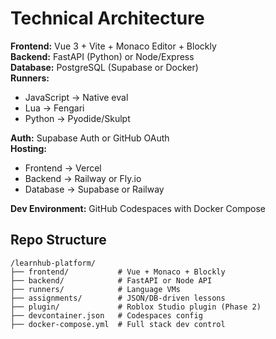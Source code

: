 # Technical Architecture

**Frontend:** Vue 3 + Vite + Monaco Editor + Blockly  
**Backend:** FastAPI (Python) or Node/Express  
**Database:** PostgreSQL (Supabase or Docker)  
**Runners:**  
- JavaScript → Native eval  
- Lua → Fengari  
- Python → Pyodide/Skulpt  

**Auth:** Supabase Auth or GitHub OAuth  
**Hosting:**  
- Frontend → Vercel  
- Backend → Railway or Fly.io  
- Database → Supabase or Railway  

**Dev Environment:** GitHub Codespaces with Docker Compose

## Repo Structure
```
/learnhub-platform/
├── frontend/           # Vue + Monaco + Blockly
├── backend/            # FastAPI or Node API
├── runners/            # Language VMs
├── assignments/        # JSON/DB-driven lessons
├── plugin/             # Roblox Studio plugin (Phase 2)
├── devcontainer.json   # Codespaces config
├── docker-compose.yml  # Full stack dev control
```
